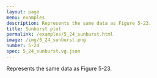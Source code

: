 ```yaml
---
layout: page
menu: examples
description: Represents the same data as Figure 5-23.
title: Sunburst plot
permalink: /examples/5_24_sunburst.html
image: /img/5_24_sunburst.png
number: 5-24
spec: 5_24_sunburst.vg.json
---
```

Represents the same data as Figure 5-23.

